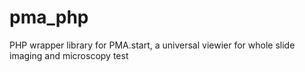 # pma_php
PHP wrapper library for PMA.start, a universal viewier for whole slide imaging and microscopy
test

